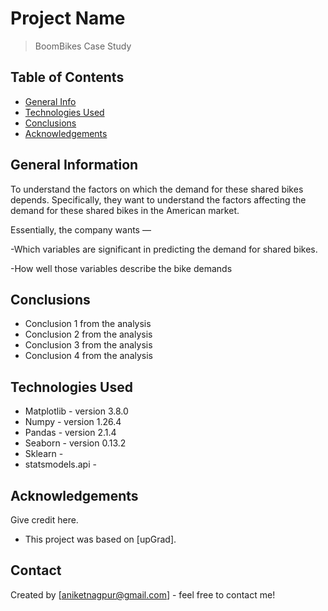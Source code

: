# Project Name
> BoomBikes  Case Study


## Table of Contents
* [General Info](#general-information)
* [Technologies Used](#technologies-used)
* [Conclusions](#conclusions)
* [Acknowledgements](#acknowledgements)

<!-- You can include any other section that is pertinent to your problem -->

## General Information
To understand the factors on which the demand for these shared bikes depends. Specifically, they want to understand the factors affecting the demand for these shared bikes in the American market. 

Essentially, the company wants —


-Which variables are significant in predicting the demand for shared bikes.

-How well those variables describe the bike demands

<!-- You don't have to answer all the questions - just the ones relevant to your project. -->

## Conclusions
- Conclusion 1 from the analysis
- Conclusion 2 from the analysis
- Conclusion 3 from the analysis
- Conclusion 4 from the analysis

<!-- You don't have to answer all the questions - just the ones relevant to your project. -->

## Technologies Used
- Matplotlib - version 3.8.0
- Numpy - version 1.26.4
- Pandas - version 2.1.4
- Seaborn - version 0.13.2
- Sklearn - 
- statsmodels.api - 

## Acknowledgements
Give credit here.
- This project was based on [upGrad].


## Contact
Created by [aniketnagpur@gmail.com] - feel free to contact me!
